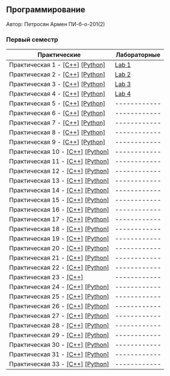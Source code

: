 ## Программирование

Автор: Петросян Армен ПИ-б-о-201(2)

### Первый семестр

| Практические | Лабораторные |
| ------------ | ------------ |
| Практическая 1 - [[C++]](https://github.com/4rut/programming/blob/master/Practice/01/C%2B%2B/18.09.2020/Source.cpp) [[Python]](https://github.com/4rut/programming/blob/master/Practice/01/Python/18.09.2020.py) | [Lab 1](https://github.com/4rut/programming/blob/master/Lab/01/ReadMe.md) |
| Практическая 2 - [[C++]](https://github.com/4rut/programming/blob/master/Practice/02/C%2B%2B/18.09.2020/Source.cpp) [[Python]](https://github.com/4rut/programming/blob/master/Practice/02/Python/18.09.2020.py) | [Lab 2](https://github.com/4rut/programming/blob/master/Lab/02/ReadMe.md) |
| Практическая 3 - [[C++]](https://github.com/4rut/programming/blob/master/Practice/03/C%2B%2B/18.09.2020/Source.cpp) [[Python]](https://github.com/4rut/programming/blob/master/Practice/03/Python/18.09.2020.py) | [Lab 3](https://github.com/4rut/programming/blob/master/Lab/03/ReadMe.md) |
| Практическая 4 - [[C++]](https://github.com/4rut/programming/blob/master/Practice/04/C%2B%2B/18.09.2020/Source.cpp) [[Python]](https://github.com/4rut/programming/blob/master/Practice/04/Python/18.09.2020.py) | [Lab 4](https://github.com/4rut/programming/blob/master/Lab/04/ReadMe.md) |
| Практическая 5 - [[C++]](https://github.com/4rut/programming/blob/master/Practice/05/C%2B%2B/Project1/Source.cpp) [[Python]](https://github.com/4rut/programming/blob/master/Practice/05/Python/18.09.2020.py) | ------------ |
| Практическая 6 - [[C++]](https://github.com/4rut/programming/blob/master/Practice/06/C%2B%2B/Project1/Source.cpp) [[Python]](https://github.com/4rut/programming/blob/master/Practice/06/Python/01.10.2020.py) | ------------ |
| Практическая 7 - [[C++]](https://github.com/4rut/programming/blob/master/Practice/07/С%2B%2B/Project1/Project1/Source.cpp) [[Python]](https://github.com/4rut/programming/blob/master/Practice/07/Python/01.10.2020.py) | ------------ |
| Практическая 8 - [[C++]](https://github.com/4rut/programming/blob/master/Practice/08/C%2B%2B/Project1/Project1/Source.cpp) [[Python]](https://github.com/4rut/programming/blob/master/Practice/08/Python/02.10.2020.py) | ------------ |
| Практическая 9 - [[C++]](https://github.com/4rut/programming/blob/master/Practice/09/C%2B%2B/Project1/Project1/Source.cpp) [[Python]](https://github.com/4rut/programming/blob/master/Practice/09/Python/13.10.2020.py) | ------------ |
| Практическая 10 - [[C++]](https://github.com/4rut/programming/blob/master/Practice/10/C%2B%2B/Project1/Project1/Source.cpp) [[Python]](https://github.com/4rut/programming/blob/master/Practice/10/Python/30.10.2020.py) | ------------ |
| Практическая 11 - [[C++]](https://github.com/4rut/programming/blob/master/Practice/11/C%2B%2B/Project1/Source.cpp) [[Python]](https://github.com/4rut/programming/blob/master/Practice/11/Python/08.10.2020.py) | ------------ |
| Практическая 12 - [[C++]](https://github.com/4rut/programming/blob/master/Practice/12/C%2B%2B/Project1/Source.cpp) [[Python]](https://github.com/4rut/programming/blob/master/Practice/12/Python/27.10.2020.py) | ------------ |
| Практическая 13 - [[C++]](https://github.com/4rut/programming/blob/master/Practice/13/C%2B%2B/Project1/Project1/Source.cpp) [[Python]](https://github.com/4rut/programming/blob/master/Practice/13/Python/13.10.2020.py) | ------------ |
| Практическая 14 - [[C++]](https://github.com/4rut/programming/blob/master/Practice/14/C%2B%2B/Project1/Source.cpp) [[Python]](https://github.com/4rut/programming/blob/master/Practice/14/Python/27.10.2020.py) | ------------ |
| Практическая 15 - [[C++]](https://github.com/4rut/programming/blob/master/Practice/15/C%2B%2B/Project1/Project1/Source.cpp) [[Python]](https://github.com/4rut/programming/blob/master/Practice/15/Python/17.10.2020.py) | ------------ |
| Практическая 16 - [[C++]](https://github.com/4rut/programming/blob/master/Practice/16/C%2B%2B/Project1/Project1/Source.cpp) [[Python]](https://github.com/4rut/programming/blob/master/Practice/16/Python/27.10.2020.py) | ------------ |
| Практическая 17 - [[C++]](https://github.com/4rut/programming/blob/master/Practice/17/C%2B%2B/Project1/Project1/Source.cpp) [[Python]]() | ------------ |
| Практическая 18 - [[C++]](https://github.com/4rut/programming/blob/master/Practice/18/C%2B%2B/Project1/Project1/Source.cpp) [[Python]]() | ------------ |
| Практическая 19 - [[C++]](https://github.com/4rut/programming/blob/master/Practice/19/C%2B%2B/Project1/Project1/Source.cpp) [[Python]]() | ------------ |
| Практическая 20 - [[C++]](https://github.com/4rut/programming/blob/master/Practice/20/C%2B%2B/Project1/Project1/Source.cpp) [[Python]]() | ------------ |
| Практическая 21 - [[C++]](https://github.com/4rut/programming/blob/master/Practice/21/C%2B%2B/Project1/Project1/Source.cpp) [[Python]](https://github.com/4rut/programming/blob/master/Practice/21/Pyton/30.10.2020.py) | ------------ |
| Практическая 22 - [[C++]]() [[Python]]() | ------------ |
| Практическая 23 - [[C++]](https://github.com/4rut/programming/blob/master/Practice/23/C%2B%2B/Project1/Project1/Source.cpp) | ------------ |
| Практическая 24 - [[C++]](https://github.com/4rut/programming/blob/master/Practice/24/C%2B%2B/Project1/Project1/Source.cpp) [[Python]](https://github.com/4rut/programming/blob/master/Practice/24/Python/20.11.2020.py)| ------------ |
| Практическая 25 - [[C++]](https://github.com/4rut/programming/blob/master/Practice/25/C%2B%2B/bozoSort/bozoSort/Source.cpp) [[Python]](https://github.com/4rut/programming/blob/master/Practice/25/Python/main.py)| ------------ |
| Практическая 26 - [[C++]](https://github.com/4rut/programming/blob/master/Practice/26/С%2B%2B/Project1/Project1/Source.cpp) [[Python]]()| ------------ |
| Практическая 27 - [[C++]](https://github.com/4rut/programming/blob/master/Practice/27/C%2B%2B/Project1/Project1/Source.cpp) [[Python]](https://github.com/4rut/programming/blob/master/Practice/27/Python/main.py)| ------------ |
| Практическая 28 - [[C++]](https://github.com/4rut/programming/blob/master/Practice/28/C%2B%2B/Project1/Project1/Source.cpp) [[Python]](https://github.com/4rut/programming/blob/master/Practice/28/Python/main.py)| ------------ |
| Практическая 29 - [[C++]](https://github.com/4rut/programming/blob/master/Practice/29/C%2B%2B/Project1/Project1/Source.cpp) [[Python]]() | ------------ |
| Практическая 30 - [[C++]](https://github.com/4rut/programming/blob/master/Practice/30/C%2B%2B/Project1/Project1/Source.cpp) [[Python]]() | ------------ |
| Практическая 31 - [[C++]](https://github.com/4rut/programming/blob/master/Practice/31/C%2B%2B/Project1/Project1/Source.cpp) [[Python]]() | ------------ |
| Практическая 33 - [[C++]](https://github.com/4rut/programming/blob/master/Practice/33/C%2B%2B/33/main.cpp) [[Python]](https://github.com/4rut/programming/blob/master/Practice/33/Python/main.py) | ------------ |